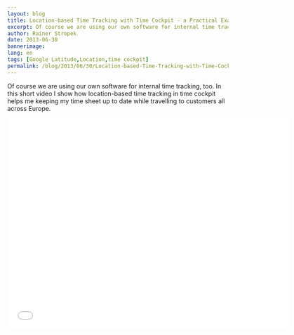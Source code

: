 ```yaml
---
layout: blog
title: Location-based Time Tracking with Time Cockpit - a Practical Example
excerpt: Of course we are using our own software for internal time tracking, too. In this short video I show how location-based time tracking in time cockpit helps me keeping my time sheet up to date while travelling to customers all across Europe.
author: Rainer Stropek
date: 2013-06-30
bannerimage: 
lang: en
tags: [Google Latitude,Location,time cockpit]
permalink: /blog/2013/06/30/Location-based-Time-Tracking-with-Time-Cockpit---a-Practical-Example
---
```


<p>Of course we are using our own software for internal time tracking, too. In this short video I show how location-based time tracking in time cockpit helps me keeping my time sheet up to date while travelling to customers all across Europe.</p><iframe width="640" height="480" src="//www.youtube.com/embed/1zhBmc9rZts?rel=0" frameborder="0" allowfullscreen="allowfullscreen"></iframe>